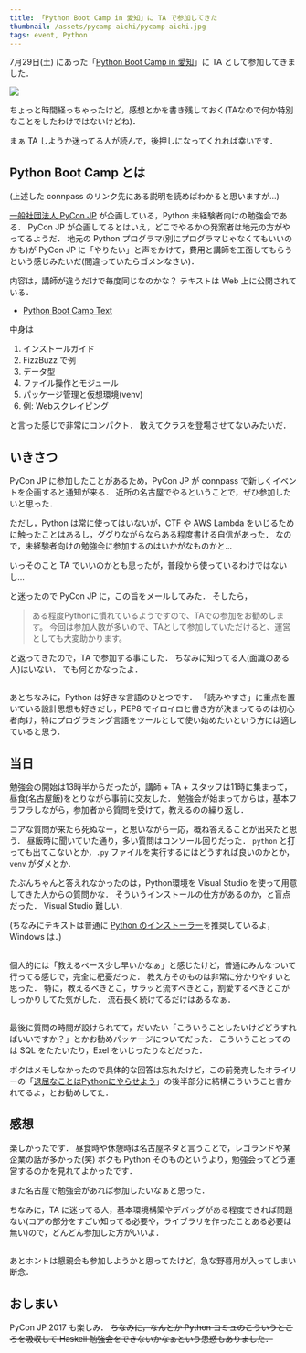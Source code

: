 ```yaml
---
title: 「Python Boot Camp in 愛知」に TA で参加してきた
thumbnail: /assets/pycamp-aichi/pycamp-aichi.jpg
tags: event, Python
---
```


7月29日(土) にあった「[Python Boot Camp in 愛知](https://pyconjp.connpass.com/event/60165/)」に TA として参加してきました．

![](/assets/pycamp-aichi/pycamp-aichi.jpg)

ちょっと時間経っちゃったけど，感想とかを書き残しておく(TAなので何か特別なことをしたわけではないけどね)．

まぁ TA しようか迷ってる人が読んで，後押しになってくれれば幸いです．

## Python Boot Camp とは

(上述した connpass のリンク先にある説明を読めばわかると思いますが...)

[一般社団法人 PyCon JP](https://www.pycon.jp/) が企画している，Python 未経験者向けの勉強会である．
PyCon JP が企画してるとはいえ，どこでやるかの発案者は地元の方がやってるようだ．
地元の Python プログラマ(別にプログラマじゃなくてもいいのかも)が PyCon JP に「やりたい」と声をかけて，費用と講師を工面してもらうという感じみたいだ(間違っていたらゴメンなさい)．

内容は，講師が違うだけで毎度同じなのかな？
テキストは Web 上に公開されている．

- [Python Boot Camp Text](http://bootcamp-text.readthedocs.io/)

中身は

1. インストールガイド
2. FizzBuzz で例
3. データ型
4. ファイル操作とモジュール
5. パッケージ管理と仮想環境(venv)
6. 例: Webスクレイピング

と言った感じで非常にコンパクト．
敢えてクラスを登場させてないみたいだ．

## いきさつ

PyCon JP に参加したことがあるため，PyCon JP が connpass で新しくイベントを企画すると通知が来る．
近所の名古屋でやるということで，ぜひ参加したいと思った．

ただし，Python は常に使ってはいないが，CTF や AWS Lambda をいじるために触ったことはあるし，ググりながらならある程度書ける自信があった．
なので，未経験者向けの勉強会に参加するのはいかがなものかと...

いっそのこと TA でいいのかとも思ったが，普段から使っているわけではないし...

と迷ったので PyCon JP に，この旨をメールしてみた．
そしたら，

> ある程度Pythonに慣れているようですので、TAでの参加をお勧めします。
> 今回は参加人数が多いので、TAとして参加していただけると、運営としても大変助かります。

と返ってきたので，TA で参加する事にした．
ちなみに知ってる人(面識のある人)はいない．
でも何とかなったよ．

##

あとちなみに，Python は好きな言語のひとつです．
「読みやすさ」に重点を置いている設計思想も好きだし，PEP8 でイロイロと書き方が決まってるのは初心者向け，特にプログラミング言語をツールとして使い始めたいという方には適していると思う．

## 当日

勉強会の開始は13時半からだったが，講師 + TA + スタッフは11時に集まって，昼食(名古屋飯)をとりながら事前に交友した．
勉強会が始まってからは，基本フラフラしながら，参加者から質問を受けて，教えるのの繰り返し．

コアな質問が来たら死ぬなー，と思いながら一応，概ね答えることが出来たと思う．
昼飯時に聞いていた通り，多い質問はコンソール回りだった．
`python` と打っても出てこないとか，`.py` ファイルを実行するにはどうすれば良いのかとか，`venv` がダメとか．

たぶんちゃんと答えれなかったのは，Python環境を Visual Studio を使って用意してきた人からの質問かな．
そういうインストールの仕方があるのか，と盲点だった．
Visual Studio 難しい．

(ちなみにテキストは普通に [Python のインストーラー](https://www.python.org/downloads/windows/)を推奨しているよ，Windows は．)

##

個人的には「教えるペース少し早いかなぁ」と感じたけど，普通にみんなついて行ってる感じで，完全に杞憂だった．
教え方そのものは非常に分かりやすいと思った．
特に，教えるべきとこ，サラッと流すべきとこ，割愛するべきとこがしっかりしてた気がした．
流石長く続けてるだけはあるなぁ．

##

最後に質問の時間が設けられてて，だいたい「こういうことしたいけどどうすればいいですか？」とかお勧めパッケージについてだった．
こういうことってのは SQL をたたいたり，Exel をいじったりなどだった．

ボクはメモしなかったので具体的な回答は忘れたけど，この前発売したオライリーの「[退屈なことはPythonにやらせよう](https://www.oreilly.co.jp/books/9784873117782/)」の後半部分に結構こういうこと書かれてるよ，とお勧めしてた．

## 感想

楽しかったです．
昼食時や休憩時は名古屋ネタと言うことで，レゴランドや某企業の話が多かった(笑)
ボクも Python そのものというより，勉強会ってどう運営するのかを見れてよかったです．

また名古屋で勉強会があれば参加したいなぁと思った．

ちなみに，TA に迷ってる人，基本環境構築やデバッグがある程度できれば問題ない(コアの部分をすごい知ってる必要や，ライブラリを作ったことある必要は無い)ので，どんどん参加した方がいいよ．

##

あとホントは懇親会も参加しようかと思ってたけど，急な野暮用が入ってしまい断念．

## おしまい

PyCon JP 2017 も楽しみ．
~~ちなみに，なんとか Python コミュのこういうところを吸収して Haskell 勉強会をできないかなぁという思惑もありました．~~
